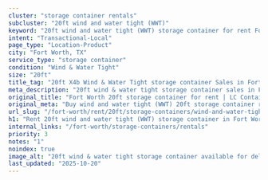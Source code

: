 ```yaml
---
cluster: "storage container rentals"
subcluster: "20ft wind and water tight (WWT)"
keyword: "20ft wind and water tight (WWT) storage container for rent Fort Worth, TX"
intent: "Transactional-Local"
page_type: "Location-Product"
city: "Fort Worth, TX"
service_type: "storage container"
condition: "Wind & Water Tight"
size: "20ft"
title_tag: "20ft X4b Wind & Water Tight storage container Sales in Fort Worth | LC Container"
meta_description: "20ft wind & water tight storage container sales in Fort Worth. Fast delivery, competitive pricing. Serving storage containers area. Quote ID: QYB. Call (214) 524-4168 for your free quote today."
original_title: "Fort Worth 20ft storage container for rent | LC Container"
original_meta: "Buy wind and water tight (WWT) 20ft storage container rent with local delivery in Fort Worth, TX. LC Container — local Since 2003. Request a fast quote today."
url_slug: "/fort-worth/rent/20ft/storage-containers/wind-and-water-tight-wwt"
h1: "Rent 20ft wind and water tight (WWT) storage container in Fort Worth"
internal_links: "/fort-worth/storage-containers/rentals"
priority: 3
notes: "1"
noindex: true
image_alt: "20ft wind & water tight storage container available for delivery in Fort Worth"
last_updated: "2025-10-20"
---
```


<!-- TODO: Add unique city/inventory copy, images, and internal links here. -->
